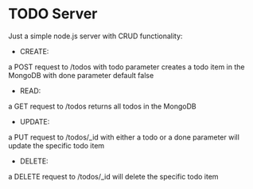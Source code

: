 # TODO Server

Just a simple node.js server with CRUD functionality:

+ CREATE:

a POST request to /todos with todo parameter creates a todo item in the MongoDB with done parameter default false

+ READ:

a GET request to /todos returns all todos in the MongoDB

+ UPDATE:

a PUT request to /todos/_id with either a todo or a done parameter will update the specific todo item

+ DELETE:

a DELETE request to /todos/_id will delete the specific todo item
